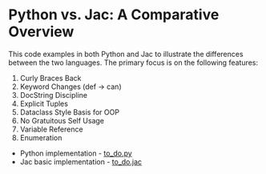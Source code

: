 # Python vs. Jac: A Comparative Overview

This code examples in both Python and Jac to illustrate the differences between the two languages. The primary focus is on the following features:

1.  Curly Braces Back
2.  Keyword Changes (def → can)
3.  DocString Discipline
4.  Explicit Tuples
5.  Dataclass Style Basis for OOP
6.  No Gratuitous Self Usage
7.  Variable Reference
8.  Enumeration

- Python implementation - [to_do.py](/examples/manual_code/to_do_ex/to_do.py)
- Jac basic implementation - [to_do.jac](/examples/manual_code/to_do_ex/to_do_v1.jac)
